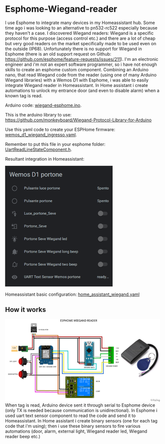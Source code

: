 # Esphome-Wiegand-reader

I use Esphome to integrate many devices in my Homeassistant hub. Some time ago i was looking to an alternative to pn532-rc522 especially because they haven't a case. I discovered Wiegand readers: Wiegand is a specific protocol for this purpose (access control etc.) and there are a lot of cheap but very good readers on the market specifically made to be used even on the outside (IP68). Unfortunately there is no support for Wiegand in Esphome (there is an old support request on Github: https://github.com/esphome/feature-requests/issues/211). I'm an electronic engineer and i'm not an expert software programmer, so i have not enough skills to create an esphome custom component. Combining an Arduino nano, that read Wiegand code from the reader (using one of many Arduino Wiegand libraries) with a Wemos D1 with Esphome, i was able to easily integrate Wiegand reader in Homeassistant. In Home assistant i create automations to unlock my entrance door (and even to disable alarm) when a known tag is read.

Arduino code: [wiegand-esphome.ino](https://github.com/Gio-dot/Esphome-Wiegand-reader/blob/main/wiegand-esphome.ino).

This is the arduino library to use: https://github.com/monkeyboard/Wiegand-Protocol-Library-for-Arduino

Use this yaml code to create your ESPHome firmware: [wemos_d1_wiegand_ingresso.yaml](https://github.com/Gio-dot/Esphome-Wiegand-reader/blob/main/wemos_d1_wiegand_ingresso.yaml). 

Remember to put this file in your esphome folder:  [UartReadLineStateComponent.h](https://github.com/Gio-dot/Esphome-Wiegand-reader/blob/main/UartReadLineStateComponent.h).

Resultant integration in Homeassistant:

<img src="https://github.com/Gio-dot/Esphome-Wiegand-reader/blob/main/img/2020-12-30%2018_58_18-Panoramica%20-%20Home%20Assistant.png" width="350">

Homeassistant basic configuration: [home_assistant_wiegand.yaml](https://github.com/Gio-dot/Esphome-Wiegand-reader/blob/main/home_assistant_wiegand.yaml)

## How it works

<img src="https://github.com/Gio-dot/Esphome-Wiegand-reader/blob/main/img/Wemos%20D1%20wiegand%20ingresso_bb.png" width="1000">
When tag is read, Arduino device sent it through serial to Esphome device (only TX is needed because communication is unidirectional). In Esphome i used uart text sensor component to read the code and send it to Homeassistant. In Home assistant i create binary sensors (one for each tag code that i'm using); then i use these binary sensors to fire various automations (door, alarm, external light, Wiegand reader led, Wiegand reader beep etc.)

